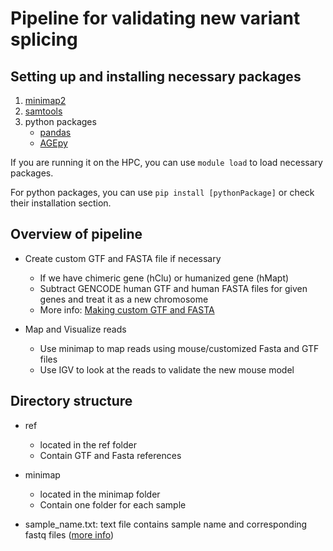 # Pipeline for validating new variant splicing

## Setting up and installing necessary packages

1. [minimap2](https://github.com/lh3/minimap2)
2. [samtools](https://www.htslib.org/)
3. python packages
    - [pandas](https://pandas.pydata.org/docs/index.html)
    - [AGEpy](https://github.com/mpg-age-bioinformatics/AGEpy)

If you are running it on the HPC, you can use `module load` to load necessary packages.

For python packages, you can use `pip install [pythonPackage]` or check their installation section.

## Overview of pipeline

- Create custom GTF and FASTA file if necessary
    - If we have chimeric gene (hClu) or humanized gene (hMapt)
    - Subtract GENCODE human GTF and human FASTA files for given genes and treat it as a new chromosome
    - More info: [Making custom GTF and FASTA](make_custom_GTF_FASTA.ipynb)

- Map and Visualize reads
    - Use minimap to map reads using mouse/customized Fasta and GTF files
    - Use IGV to look at the reads to validate the new mouse model

## Directory structure

- ref
    - located in the ref folder
    - Contain GTF and Fasta references
    
- minimap
    - located in the minimap folder
    - Contain one folder for each sample

- sample_name.txt: text file contains sample name and corresponding fastq files ([more info](minimap_IGV.md))

